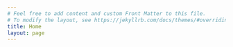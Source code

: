 ```yaml
---
# Feel free to add content and custom Front Matter to this file.
# To modify the layout, see https://jekyllrb.com/docs/themes/#overriding-theme-defaults
title: Home
layout: page
---
```

<link href="https://fonts.googleapis.com/css2?family=Roboto:wght@400;700&display=swap">

<style>
body {
  font-family: 'Roboto', sans-serif;
}


html #masthead{
	
}

html .initial-content{
	margin-top: 10px;
	height: 200px;
}

</style>
